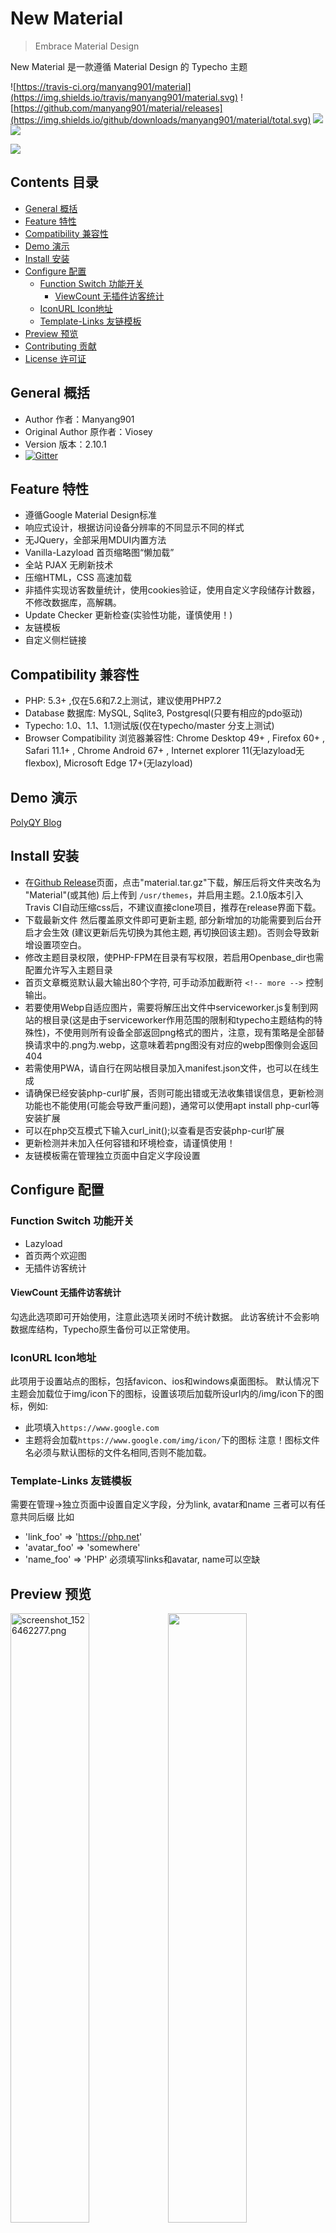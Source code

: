 # New Material 

> Embrace Material Design

New Material 是一款遵循 Material Design 的 Typecho 主题

![https://travis-ci.org/manyang901/material](https://img.shields.io/travis/manyang901/material.svg)
![https://github.com/manyang901/material/releases](https://img.shields.io/github/downloads/manyang901/material/total.svg)
![](https://img.shields.io/github/license/manyang901/material.svg)
![](https://img.shields.io/badge/PR-welcome-blue.svg)


![](https://ww2.sinaimg.cn/large/a15b4afegy1fof5zmd07rj20uk0i20zl.jpg)

## Contents 目录

<!-- MarkdownTOC -->

- [General 概括](#general-概括)
- [Feature 特性](#feature-特性)
- [Compatibility 兼容性](#compatibility-兼容性)
- [Demo 演示](#demo-演示)
- [Install 安装](#install-安装)
- [Configure 配置](#configure-配置)
    - [Function Switch 功能开关](#function-switch-功能开关)
        - [ViewCount 无插件访客统计](#viewcount-无插件访客统计)
    - [IconURL Icon地址](#iconurl-icon地址)
    - [Template-Links 友链模板](#template-links-友链模板)
- [Preview 预览](#preview-预览)
- [Contributing 贡献](#contributing-贡献)
- [License 许可证](#license-许可证)

<!-- /MarkdownTOC -->

## General 概括

- Author 作者：Manyang901
- Original Author 原作者：Viosey
- Version 版本：2.10.1
- [![Gitter](https://img.shields.io/gitter/room/material-theme/typecho.svg?style=flat-square)](https://gitter.im/material-theme/typecho?utm_source=share-link&utm_medium=link&utm_campaign=share-link)

## Feature 特性

- 遵循Google Material Design标准
- 响应式设计，根据访问设备分辨率的不同显示不同的样式
- 无JQuery，全部采用MDUI内置方法
- Vanilla-Lazyload 首页缩略图“懒加载”
- 全站 PJAX 无刷新技术
- 压缩HTML，CSS 高速加载
- 非插件实现访客数量统计，使用cookies验证，使用自定义字段储存计数器，不修改数据库，高解耦。
- Update Checker 更新检查(实验性功能，谨慎使用！)
- 友链模板
- 自定义侧栏链接

## Compatibility 兼容性
- PHP: 5.3+ ,仅在5.6和7.2上测试，建议使用PHP7.2
- Database 数据库: MySQL, Sqlite3, Postgresql(只要有相应的pdo驱动)
- Typecho: 1.0、1.1、1.1测试版(仅在typecho/master 分支上测试)
- Browser Compatibility 浏览器兼容性: Chrome Desktop 49+ , Firefox 60+ , Safari 11.1+ , Chrome Android 67+ , Internet explorer 11(无lazyload无flexbox), Microsoft Edge 17+(无lazyload)

## Demo 演示

[PolyQY Blog](https://kucloud.win)

## Install 安装

- 在[Github Release](https://github.com/manyang901/material/releases)页面，点击"material.tar.gz"下载，解压后将文件夹改名为 "Material"(或其他) 后上传到 `/usr/themes`，并启用主题。2.1.0版本引入Travis CI自动压缩css后，不建议直接clone项目，推荐在release界面下载。
- 下载最新文件 然后覆盖原文件即可更新主题, 部分新增加的功能需要到后台开启才会生效 (建议更新后先切换为其他主题, 再切换回该主题)。否则会导致新增设置项空白。
- 修改主题目录权限，使PHP-FPM在目录有写权限，若启用Openbase_dir也需配置允许写入主题目录
- 首页文章概览默认最大输出80个字符, 可手动添加截断符 `<!-- more -->` 控制输出。
- 若要使用Webp自适应图片，需要将解压出文件中serviceworker.js复制到网站的根目录(这是由于serviceworker作用范围的限制和typecho主题结构的特殊性)，不使用则所有设备全部返回png格式的图片，注意，现有策略是全部替换请求中的.png为.webp，这意味着若png图没有对应的webp图像则会返回404
- 若需使用PWA，请自行在网站根目录加入manifest.json文件，也可以在线生成
- 请确保已经安装php-curl扩展，否则可能出错或无法收集错误信息，更新检测功能也不能使用(可能会导致严重问题)，通常可以使用apt install php-curl等安装扩展
- 可以在php交互模式下输入curl_init();以查看是否安装php-curl扩展
- 更新检测并未加入任何容错和环境检查，请谨慎使用！
- 友链模板需在管理独立页面中自定义字段设置


## Configure 配置

### Function Switch 功能开关

- Lazyload 
- 首页两个欢迎图
- 无插件访客统计

#### ViewCount 无插件访客统计
勾选此选项即可开始使用，注意此选项关闭时不统计数据。
此访客统计不会影响数据库结构，Typecho原生备份可以正常使用。

### IconURL Icon地址
此项用于设置站点的图标，包括favicon、ios和windows桌面图标。
默认情况下主题会加载位于img/icon下的图标，设置该项后加载所设url内的/img/icon下的图标，例如:
- 此项填入`https://www.google.com`
- 主题将会加载`https://www.google.com/img/icon/`下的图标
注意！图标文件名必须与默认图标的文件名相同,否则不能加载。

### Template-Links 友链模板
需要在管理->独立页面中设置自定义字段，分为link, avatar和name
三者可以有任意共同后缀
比如
- 'link_foo' => 'https://php.net'
- 'avatar_foo' => 'somewhere'
- 'name_foo' => 'PHP'
必须填写links和avatar, name可以空缺

## Preview 预览

<img style="float: left;" width="50%" src="https://i.loli.net/2018/07/14/5b4a0e1e818c5.png" alt="screenshot_1526462277.png" title="screenshot_1526462277.png" /><img style="float: right;" width="50%" src="https://i.loli.net/2018/07/14/5b4a0e1ec030f.png">

![](https://i.loli.net/2018/07/14/5b4a0e1e62b2e.png)

## Contributing 贡献

All kinds of contributions (enhancements, new features, documentation & code improvements, issues & bugs reporting) are welcome.Looking forward to you `Pull Request`

Formatted code is required , code with comments is strongly recommended. Commit Message is required to be formatted as Angular .

欢迎各种形式的贡献，包括但不限于优化，添加功能，文档 & 代码的改进，问题和 bugs 的报告。期待您的 `Pull Request`。

对代码要求格式化，新增代码块要有注释。commit message要求按照Angular.js项目的格式填写。


## License 许可证

Open sourced under the GPL-3.0 license.

根据 GPL-3.0 许可证开源。
